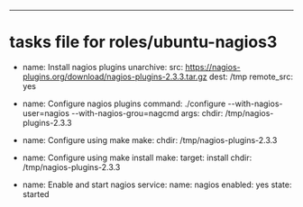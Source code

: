 ---
# tasks file for roles/ubuntu-nagios3
- name: Install nagios plugins
  unarchive: 
    src: https://nagios-plugins.org/download/nagios-plugins-2.3.3.tar.gz
    dest: /tmp
    remote_src: yes

- name: Configure nagios plugins
  command: ./configure --with-nagios-user=nagios --with-nagios-grou=nagcmd
  args:
    chdir: /tmp/nagios-plugins-2.3.3

- name: Configure using make
  make:
    chdir: /tmp/nagios-plugins-2.3.3

- name: Configure using make install
  make: 
    target: install
    chdir: /tmp/nagios-plugins-2.3.3

- name: Enable and start nagios
  service:
    name: nagios
    enabled: yes
    state: started
